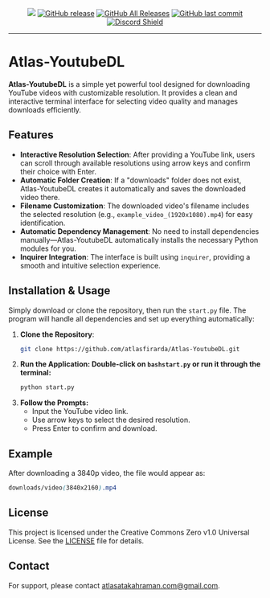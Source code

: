 <p align="center">
    <a href="https://visitorbadge.io/status?path=https%3A%2F%2Fgithub.com%2Fatlasfirarda%2FAtlas-YoutubeDL%2F"><img src="https://api.visitorbadge.io/api/visitors?path=https%3A%2F%2Fgithub.com%2Fatlasfirarda%2FAtlas-YoutubeDL%2F&labelColor=%23697689&countColor=%23ff8a65&style=plastic&labelStyle=none" /></a> 
    <a href="https://github.com/atlasfirarda/Atlas-YoutubeDL/releases"><img alt="GitHub release" src="https://img.shields.io/github/release/atlasfirarda/Atlas-YoutubeDL.svg?style=flat-square" /></a>
    <a href="https://github.com/atlasfirarda/Atlas-YoutubeDL/releases"><img alt="GitHub All Releases" src="https://img.shields.io/github/downloads/atlasfirarda/Atlas-YoutubeDL/total.svg?style=flat-square&color=%2364ff82" /></a>
    <a href="https://github.com/atlasfirarda/Atlas-YoutubeDL/commits"><img alt="GitHub last commit" src="https://img.shields.io/github/last-commit/atlasfirarda/Atlas-YoutubeDL.svg?style=flat-square" /></a>
    <a href="https://discord.gg/YhuKGzNatA">
      <img src="https://img.shields.io/discord/1041502781808328704?label=Discord" alt="Discord Shield"/></a>
</p>

---

# Atlas-YoutubeDL

**Atlas-YoutubeDL** is a simple yet powerful tool designed for downloading YouTube videos with customizable resolution. It provides a clean and interactive terminal interface for selecting video quality and manages downloads efficiently.

## Features

- **Interactive Resolution Selection**: After providing a YouTube link, users can scroll through available resolutions using arrow keys and confirm their choice with Enter.
- **Automatic Folder Creation**: If a "downloads" folder does not exist, Atlas-YoutubeDL creates it automatically and saves the downloaded video there.
- **Filename Customization**: The downloaded video's filename includes the selected resolution (e.g., `example_video_(1920x1080).mp4`) for easy identification.
- **Automatic Dependency Management**: No need to install dependencies manually—Atlas-YoutubeDL automatically installs the necessary Python modules for you.
- **Inquirer Integration**: The interface is built using `inquirer`, providing a smooth and intuitive selection experience.

## Installation & Usage

Simply download or clone the repository, then run the `start.py` file. The program will handle all dependencies and set up everything automatically:

1. **Clone the Repository**:
   ```bash
   git clone https://github.com/atlasfirarda/Atlas-YoutubeDL.git
2. **Run the Application: Double-click on `bashstart.py` or run it through the terminal:**
   ```bash
   python start.py
3. **Follow the Prompts:**
   - Input the YouTube video link.
   - Use arrow keys to select the desired resolution.
   - Press Enter to confirm and download.

## Example

After downloading a 3840p video, the file would appear as:
```scss
downloads/video(3840x2160).mp4
```

## License

This project is licensed under the Creative Commons Zero v1.0 Universal License. See the [LICENSE](LICENSE) file for details.

## Contact

For support, please contact [atlasatakahraman.com@gmail.com](mailto:atlasatakahraman.com@gmail.com).
